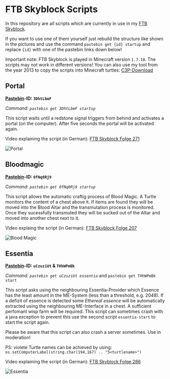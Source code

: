 # FTB Skyblock Scripts

In this repository are all scripts which are currently in use in my [FTB Skyblock](https://www.youtube.com/playlist?list=PL9oBXB6tQnlX013V1v20WkfzI9R2zamHi).

If you want to use one of them yourself just rebuild the structure like shown in the pictures and use the command `pastebin get {id} startup` and replace `{id}` with one of the pastebin links down below!

Important note: FTB Skyblock is played in Minecraft version `1.7.10`. The scripts may not work in different versions!
You can also use my tool from the year 2013 to copy the scripts into Minecraft turtles: [C3P-Download](http://www.mediafire.com/file/d8k3t9d1h9chs0s/C3P-1.0.2.2.zip/file)

## Portal
**[Pastebin](https://pastebin.com/3DhtLbmF)-ID: `3DhtLbmF`**

*Command: `pastebin get 3DhtLbmF startup`*

This script waits until a redstone signal triggers from behind and activates a portal (on the computer). After five seconds the portal will be activated again.

Video explaining the script (in German): [FTB Skyblock Folge 271](https://www.youtube.com/watch?v=5FlJwbOFivo)

![Portal](../img/portal.png)

## Bloodmagic
**[Pastebin](https://pastebin.com/0fNq0Rj9)-ID: `0fNq0Rj9`**

*Command: `pastebin get 0fNq0Rj9 startup`*

This script allows the automatic craftig process of Blood Magic. A Turtle monitors the content of a chest above it. If items are found they will be moved into the Blood Altar and the transmutation process is monitored. Once they sucessfully transmuted they will be sucked out of the Altar and moved into another chest next to it.

Video explaing the script (in German): [FTB Skyblock Folge 207](https://youtu.be/JVBjpzzMEmo)

![Blood Magic](../img/bloodmagic.png)

## Essentia
**[Pastebin](https://pastebin.com/uCzuziUt)-ID: `uCzuziUt` & `THhWPmBk`**

*Command: `pastebin get uCzuziUt essentia`* and `pastebin get THhWPmBk start`

This script asks using the neighbouring Essentia-Provider which Essence has the least amount in the ME-System (less than a threshold, e.g. 2048). If a defizit of essence is detected some *Ethereal essence* will be automatically extracted using the neighbouring ME-Interface in a chest. A sufficient perfomant wisp farm will be required. This script can sometimes crash with a java exception to prevent this use the second script `essentia-start` to start the script again.

Please be aware that this script can also crash a server sometimes. Use in moderation!

PS: violete Turtle names can be achieved by using: `os.setComputerLabel(string.char(194,167) .. "5<turtlename>")`

Video explaining the script (in German): [FTB Skyblock Folge 286](https://www.youtube.com/watch?v=EVEgyugdLgU)

![Essentia](../img/essentia.png)
